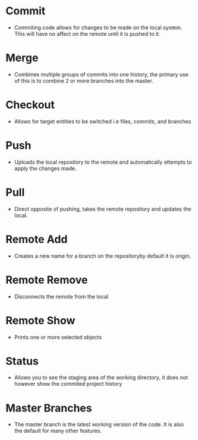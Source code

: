 # Commit
  - Commiting code allows for changes to be made on the local system. This will have no affect on the remote until it is pushed to it.

# Merge
  - Combines multiple groups of commits into one history, the primary use of this is to combine 2 or more branches into the master.

# Checkout
  - Allows for target entities to be switched i.e files, commits, and branches

# Push
  - Uploads the local repository to the remote and automatically attempts to apply the changes made.

# Pull
  - Direct opposite of pushing, takes the remote repository and updates the local.

# Remote Add
  - Creates a new name for a branch on the repositoryby default it is origin.

# Remote Remove
  - Disconnects the remote from the local

# Remote Show
  - Prints one or more selected objects

# Status
  - Allows you to see the staging area of the working directory, it does not however show the commited project history

# Master Branches
  - The master branch is the latest working version of the code. It is also the default for many other features.
